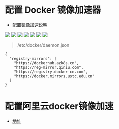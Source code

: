 # 配置 Docker 镜像加速器

- [配置镜像加速说明](https://yeasy.gitbooks.io/docker_practice/content/install/mirror.html)

![](pics/Docker镜像加速器01.png)
![](pics/Docker镜像加速器02.png)
![](pics/Docker镜像加速器03.png)
![](pics/Docker镜像加速器04.png)
![](pics/Docker镜像加速器05.png)
![](pics/Docker镜像加速器06.png)
![](pics/Docker镜像加速器07.png)

>/etc/docker/daemon.json

```shell
{
  "registry-mirrors": [
    "https://dockerhub.azk8s.cn",
    "https://reg-mirror.qiniu.com",
    "https://registry.docker-cn.com",
    "https://docker.mirrors.ustc.edu.cn"
  ]
}
```

# 配置阿里云docker镜像加速

- [地址](https://cr.console.aliyun.com/cn-hangzhou/instances/mirrors)